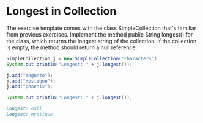 
# Longest in Collection

The exercise template comes with the class SimpleCollection that's familiar from previous exercises. Implement the method public String longest() for the class, which returns the longest string of the collection. If the collection is empty, the method should return a null reference.

```java
SimpleCollection j = new SimpleCollection("characters");
System.out.println("Longest: " + j.longest());

j.add("magneto");
j.add("mystique");
j.add("phoenix");

System.out.println("Longest: " + j.longest());
```

```markdown
Longest: null
Longest: mystique
```
